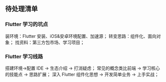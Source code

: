 ## 待处理清单

### Flutter 学习的坑点

装环境：Flutter 安装、iOS&安卓环境配置、加速源；
转变思路：组件化、面向对象；
找资料：第三方包市场、学习项目；

### Flutter 学习线路

搭建环境->配置 IDE -> 生态介绍 -> 打消疑虑；
常见的概念类比前端 -> 学习核心的技能点 -> 思路扩展；
深入 Flutter 组件化思想 -> 开发简单业务 -> 上手实战；
